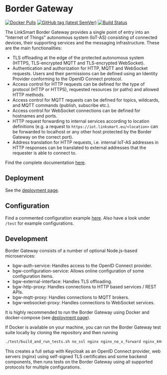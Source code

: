 # Border Gateway

[![Docker Pulls](https://img.shields.io/docker/pulls/linksmart/bgw.svg)](https://hub.docker.com/r/linksmart/bgw/tags)
[![GitHub tag (latest SemVer)](https://img.shields.io/github/tag/linksmart/border-gateway.svg)](https://github.com/linksmart/border-gateway/tags)
[![Build Status](https://travis-ci.com/linksmart/border-gateway.svg)](https://travis-ci.com/linksmart/border-gateway)

The LinkSmart Border Gateway provides a single point of entry into an "Internet of Things"
autonomous system (IoT-AS) consisting of connected devices, their supporting services and the messaging infrastructure.
These are the main functionalities:

* TLS offloading at the edge of the protected autonomous system
  (HTTPS, TLS-encrypted MQTT and TLS-encrypted WebSocket).
* Authentication and authorization for HTTP, MQTT and WebSocket requests.
  Users and their permissions can be defined using an Identity Provider conforming to
  the OpenID Connect protocol.
* Access control for HTTP requests can be defined for the type of protocol (HTTP or HTTPS),
  requested resources (or paths) and allowed HTTP methods.
* Access control for MQTT requests can be defined for topics, wildcards, and MQTT commands
  (publish, subscribe etc.).
* Access control for WebSocket connections can be defined for hostnames and ports.
* HTTP request forwarding to internal services according to location definitions
  (e.g. a request to `https://iot.linksmart.eu/<location>` can be forwarded to localhost or
  any other host protected by the Border Gateway on the correct port).
* Address translation for HTTP requests, i.e. internal IoT-AS addresses in HTTP responses can be
  translated to external addresses that the requester is able to connect to.

Find the complete documentation [here][Documentation].

## Deployment 

See the [deployment page][Deploy].

## Configuration

Find a commented configuration example [here][Configuration]. Also have a look under `/test` for example configurations.

## Development

Border Gateway consists of a number of optional Node.js-based microservices:

* bgw-auth-service: Handles access to the OpenID Connect provider.
* bgw-configuration-service: Allows online configuration of some configuration items.
* bgw-external-interface: Handles TLS offloading.
* bgw-http-proxy: Handles connections to HTTP based services / REST APIs.
* bgw-mqtt-proxy: Handles connections to MQTT brokers.
* bgw-websocket-proxy: Handles connections to WebSocket services.

It is highly recommended to run the Border Gateway using Docker and docker-compose (see [deployment page][Deploy]).

If Docker is available on your machine, you can run the Border Gateway test suite locally by cloning the repository and then running

```bash
./test/build_and_run_tests.sh no_ssl nginx nginx_no_x_forward nginx_444 ei
```

This creates a full setup with Keycloak as an OpenID Connect provider, web servers (nginx) using self-signed TLS certificates and some backend components, then runs tests on the Border Gateway using all supported protocols for multiple configurations.

[Documentation]: https://docs.linksmart.eu/display/BGW
[Docker]:https://hub.docker.com/r/linksmart/bgw/tags
[Deploy]:https://docs.linksmart.eu/display/BGW/Deployment
[Configuration]: https://raw.githubusercontent.com/linksmart/border-gateway/master/config/config.example.toml


